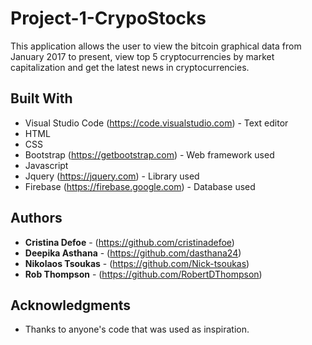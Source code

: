 # Project-1-CrypoStocks

This application allows the user to view the bitcoin graphical data from January 2017 to present, view top 5 cryptocurrencies by market capitalization and get the latest news in cryptocurrencies.

## Built With

* Visual Studio Code (https://code.visualstudio.com) - Text editor
* HTML 
* CSS 
* Bootstrap (https://getbootstrap.com) - Web framework used
* Javascript 
* Jquery (https://jquery.com) - Library used
* Firebase (https://firebase.google.com) - Database used

## Authors

* **Cristina Defoe** - (https://github.com/cristinadefoe)
* **Deepika Asthana** - (https://github.com/dasthana24)
* **Nikolaos Tsoukas** - (https://github.com/Nick-tsoukas)
* **Rob Thompson** - (https://github.com/RobertDThompson)

## Acknowledgments

* Thanks to anyone's code that was used as inspiration.